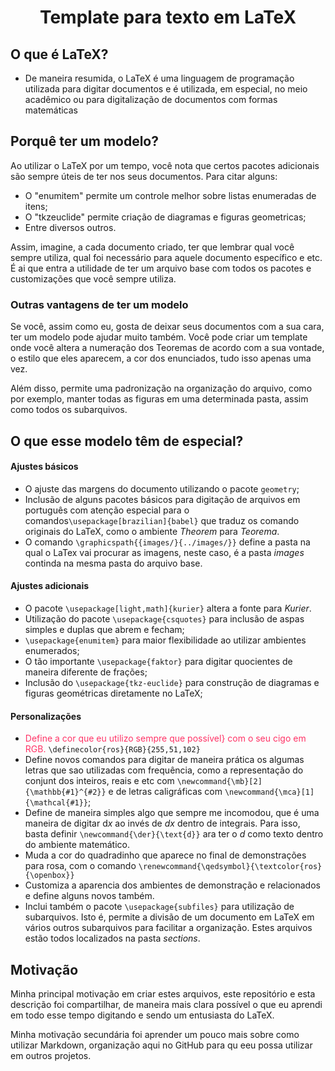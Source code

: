 <div align="center">

# Template para texto em LaTeX
</div>

## O que é LaTeX?
* De maneira resumida, o LaTeX é uma linguagem de programação utilizada para digitar documentos e é utilizada, em especial, no meio acadêmico ou para digitalização de documentos com formas matemáticas

## Porquê ter um modelo?
Ao utilizar o LaTeX por um tempo, você nota que certos pacotes adicionais são sempre úteis de ter nos seus documentos. Para citar alguns:

  * O "enumitem" permite um controle melhor sobre listas enumeradas de itens;
  * O "tkzeuclide" permite criação de diagramas e figuras geometricas;
  * Entre diversos outros.

Assim, imagine, a cada documento criado, ter que lembrar qual você sempre utiliza, qual foi necessário para aquele documento específico e etc. É ai que entra a utilidade de ter um arquivo base com todos os pacotes e customizações que você sempre utiliza.

### Outras vantagens de ter um modelo
Se você, assim como eu, gosta de deixar seus documentos com a sua cara, ter um modelo pode ajudar muito também. Você pode criar um template onde você altera a numeração dos Teoremas de acordo com a sua vontade, o estilo que eles aparecem, a cor dos enunciados, tudo isso apenas uma vez.

Além disso, permite uma padronização na organização do arquivo, como por exemplo, manter todas as figuras em uma determinada pasta, assim como todos os subarquivos.

## O que esse modelo têm de especial?
#### Ajustes básicos
* O ajuste das margens do documento utilizando o pacote `geometry`;
* Inclusão de alguns pacotes básicos para digitação de arquivos em português com atenção especial para o comandos`\usepackage[brazilian]{babel}` que traduz os comando originais do LaTeX, como o ambiente *Theorem* para *Teorema*.
* O comando `\graphicspath{{images/}{../images/}}` define a pasta na qual o LaTex vai procurar as imagens, neste caso, é a pasta *images* continda na mesma pasta do arquivo base.

#### Ajustes adicionais
* O pacote `\usepackage[light,math]{kurier}` altera a fonte para *Kurier*.
* Utilização do pacote `\usepackage{csquotes}` para inclusão de aspas simples e duplas que abrem e fecham;
* `\usepackage{enumitem}` para maior flexibilidade ao utilizar ambientes enumerados;
* O tão importante `\usepackage{faktor}` para digitar quocientes de maneira diferente de frações;
* Inclusão do `\usepackage{tkz-euclide}` para construção de diagramas e figuras geométricas diretamente no LaTeX;
#### Personalizações
* <span style=" color:#ff3366"> Define a cor que eu utilizo sempre que possível} com o seu cigo em RGB.</span> `\definecolor{ros}{RGB}{255,51,102}`
* Define novos comandos para digitar de maneira prática os algumas letras que sao utilizadas com frequência, como a representação do conjunt dos inteiros, reais e etc com `\newcommand{\mb}[2]{\mathbb{#1}^{#2}}` e de letras caligráficas com `\newcommand{\mca}[1]{\mathcal{#1}}`;
* Define de maneira simples algo que sempre me incomodou, que é uma maneira de digitar d*x* ao invés de *dx* dentro de integrais. Para isso, basta definir `\newcommand{\der}{\text{d}}` ara ter o *d* como texto dentro do ambiente matemático.
* Muda a cor do quadradinho que aparece no final de demonstrações para rosa, com o comando `\renewcommand{\qedsymbol}{\textcolor{ros}{\openbox}}`
* Customiza a aparencia dos ambientes de demonstração e relacionados e define alguns novos também.
* Inclui também o pacote `\usepackage{subfiles}` para utilização de subarquivos. Isto é, permite a divisão de um documento em LaTeX em vários outros subarquivos para facilitar a organização. Estes arquivos estão todos localizados na pasta *sections*.


## Motivação

Minha principal motivação em criar estes arquivos, este repositório e esta descrição foi compartilhar, de maneira mais clara possível o que eu aprendi em todo esse tempo digitando e sendo um entusiasta do LaTeX.

Minha motivação secundária foi aprender um pouco mais sobre como utilizar Markdown, organização aqui no GitHub para qu eeu possa utilizar em outros projetos.
